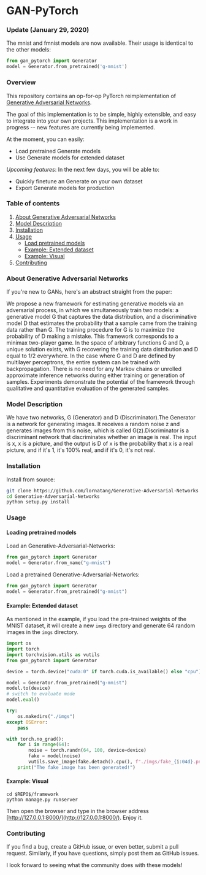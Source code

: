 # GAN-PyTorch

### Update (January 29, 2020)

The mnist and fmnist models are now available. Their usage is identical to the other models: 
```python
from gan_pytorch import Generator
model = Generator.from_pretrained('g-mnist') 
```

### Overview
This repository contains an op-for-op PyTorch reimplementation of [Generative Adversarial Networks](http://xxx.itp.ac.cn/pdf/1406.2661v1).

The goal of this implementation is to be simple, highly extensible, and easy to integrate into your own projects. This implementation is a work in progress -- new features are currently being implemented.  

At the moment, you can easily:  
 * Load pretrained Generate models 
 * Use Generate models for extended dataset

_Upcoming features_: In the next few days, you will be able to:
 * Quickly finetune an Generate on your own dataset
 * Export Generate models for production

### Table of contents
1. [About Generative Adversarial Networks](#about-generative-adversarial-networks)
2. [Model Description](#model-description)
3. [Installation](#installation)
4. [Usage](#usage)
    * [Load pretrained models](#loading-pretrained-models)
    * [Example: Extended dataset](#example-extended-dataset)
    * [Example: Visual](#example-visual)
5. [Contributing](#contributing) 

### About Generative Adversarial Networks

If you're new to GANs, here's an abstract straight from the paper:

We propose a new framework for estimating generative models via an adversarial process, in which we simultaneously train two models: a generative model G that captures the data distribution, and a discriminative model D that estimates the probability that a sample came from the training data rather than G. The training procedure for G is to maximize the probability of D making a mistake. This framework corresponds to a minimax two-player game. In the space of arbitrary functions G and D, a unique solution exists, with G recovering the training data distribution and D equal to 1/2 everywhere. In the case where G and D are defined by multilayer perceptrons, the entire system can be trained with backpropagation. There is no need for any Markov chains or unrolled approximate inference networks during either training or generation of samples. Experiments demonstrate the potential of the framework through qualitative and quantitative evaluation of the generated samples.

### Model Description

We have two networks, G (Generator) and D (Discriminator).The Generator is a network for generating images. It receives a random noise z and generates images from this noise, which is called G(z).Discriminator is a discriminant network that discriminates whether an image is real. The input is x, x is a picture, and the output is D of x is the probability that x is a real picture, and if it's 1, it's 100% real, and if it's 0, it's not real.

### Installation

Install from source:
```bash
git clone https://github.com/lornatang/Generative-Adversarial-Networks
cd Generative-Adversarial-Networks
python setup.py install
``` 

### Usage

#### Loading pretrained models

Load an Generative-Adversarial-Networks:  
```python
from gan_pytorch import Generator
model = Generator.from_name("g-mnist")
```

Load a pretrained Generative-Adversarial-Networks: 
```python
from gan_pytorch import Generator
model = Generator.from_pretrained("g-mnist")
```

#### Example: Extended dataset

As mentioned in the example, if you load the pre-trained weights of the MNIST dataset, it will create a new `imgs` directory and generate 64 random images in the `imgs` directory.

```python
import os
import torch
import torchvision.utils as vutils
from gan_pytorch import Generator

device = torch.device("cuda:0" if torch.cuda.is_available() else "cpu")

model = Generator.from_pretrained("g-mnist")
model.to(device)
# switch to evaluate mode
model.eval()

try:
    os.makedirs("./imgs")
except OSError:
    pass

with torch.no_grad():
    for i in range(64):
        noise = torch.randn(64, 100, device=device)
        fake = model(noise)
        vutils.save_image(fake.detach().cpu(), f"./imgs/fake_{i:04d}.png", normalize=True)
    print("The fake image has been generated!")
```

#### Example: Visual

```text
cd $REPO$/framework
python manage.py runserver
```

Then open the browser and type in the browser address [http://127.0.0.1:8000/](http://127.0.0.1:8000/).
Enjoy it.

### Contributing

If you find a bug, create a GitHub issue, or even better, submit a pull request. Similarly, if you have questions, simply post them as GitHub issues.   

I look forward to seeing what the community does with these models! 